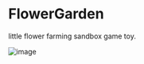 # FlowerGarden
little flower farming sandbox game toy.

![image](https://github.com/user-attachments/assets/bd1c34a9-9fcc-4f9a-8c63-96224efc880d)
